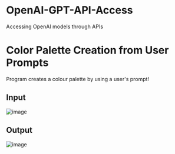 # OpenAI-GPT-API-Access
Accessing OpenAI models through APIs

# Color Palette Creation from User Prompts

Program creates a colour palette by using a user's prompt!


## Input
![image](https://github.com/shivamjaisingh/OpenAI-GPT-API-Access/assets/20377780/1630e340-4c79-44a6-a4dd-1214c42e9d92)


## Output
![image](https://github.com/shivamjaisingh/OpenAI-GPT-API-Access/assets/20377780/d5f305e1-9063-4c08-a252-113a60c50919)


